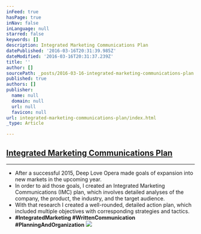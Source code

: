 ```yaml
---
inFeed: true
hasPage: true
inNav: false
inLanguage: null
starred: false
keywords: []
description: Integrated Marketing Communications Plan
datePublished: '2016-03-16T20:31:39.985Z'
dateModified: '2016-03-16T20:31:37.239Z'
title: ''
author: []
sourcePath: _posts/2016-03-16-integrated-marketing-communications-plan.md
published: true
authors: []
publisher:
  name: null
  domain: null
  url: null
  favicon: null
url: integrated-marketing-communications-plan/index.html
_type: Article

---
```

## [Integrated Marketing Communications Plan][0]

****

* After a successful 2015, Deep Love Opera made goals of expansion into new markets in the upcoming year.
* In order to aid those goals, I created an Integrated Marketing Communications (IMC) plan, which involves detailed analyses of the company, the product, the industry, and the target audience.
* With that research I created a well-rounded, detailed action plan, which included multiple objectives with corresponding strategies and tactics.
* **\#IntegratedMarketing \#WrittenCommunication \#PlanningAndOrganization**
![](https://the-grid-user-content.s3-us-west-2.amazonaws.com/cba6be51-d87d-4ad6-b613-2937c59bad66.jpg)

[0]: https://drive.google.com/file/d/0B_3Bn2B5HlnMYzdYenZCVk1wVVU/view?usp=sharing